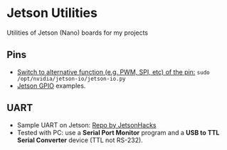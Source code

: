 # Jetson Utilities
Utilities of Jetson (Nano) boards for my projects

## Pins
* [Switch to alternative function (e.g. PWM, SPI, etc) of the pin:](https://docs.nvidia.com/jetson/archives/r34.1/DeveloperGuide/text/HR/ConfiguringTheJetsonExpansionHeaders.html) `sudo /opt/nvidia/jetson-io/jetson-io.py`
* [Jetson GPIO](https://github.com/NVIDIA/jetson-gpio) examples.

## UART
* Sample UART on Jetson: [Repo by JetsonHacks](https://github.com/JetsonHacksNano/UARTDemo)
* Tested with PC: use a **Serial Port Monitor** program and a **USB to TTL Serial Converter** device (TTL not RS-232).
